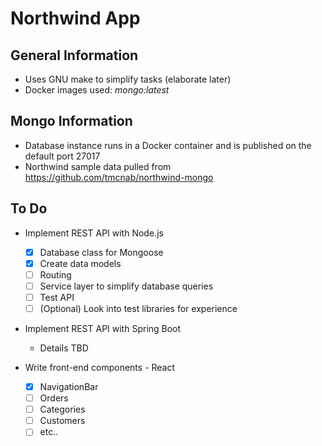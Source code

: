 # Northwind App

## General Information
- Uses GNU make to simplify tasks (elaborate later)
- Docker images used: *mongo:latest*

## Mongo Information
- Database instance runs in a Docker container and is published on the default port 27017
- Northwind sample data pulled from https://github.com/tmcnab/northwind-mongo
  
## To Do
- Implement REST API with Node.js
  - [x] Database class for Mongoose
  - [x] Create data models
  - [ ] Routing
  - [ ] Service layer to simplify database queries
  - [ ] Test API
  - [ ] \(Optional) Look into test libraries for experience

- Implement REST API with Spring Boot
  - Details TBD
    
- Write front-end components - React
  - [x] NavigationBar
  - [ ] Orders
  - [ ] Categories
  - [ ] Customers
  - [ ] etc..
